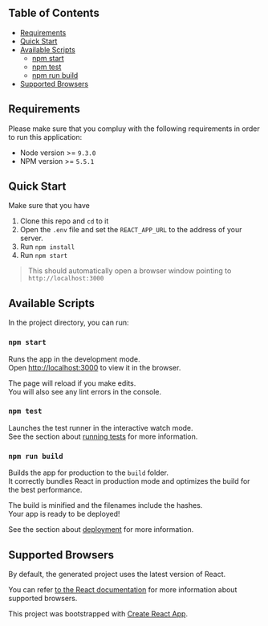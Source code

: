 
## Table of Contents
- [Requirements](#requirements)
- [Quick Start](#quick-start)
- [Available Scripts](#available-scripts)
  - [npm start](#npm-start)
  - [npm test](#npm-test)
  - [npm run build](#npm-run-build)
- [Supported Browsers](#supported-browsers)


## Requirements
Please make sure that you compluy with the following requirements in order to run this application:
- Node version >= `9.3.0`
- NPM version >= `5.5.1`

## Quick Start
Make sure that you have
1. Clone this repo and `cd` to it
1. Open the `.env` file and set the `REACT_APP_URL`  to the address of your server.
1. Run `npm install`
1. Run `npm start` 
> This should automatically open a browser window pointing to `http://localhost:3000`


## Available Scripts

In the project directory, you can run:

### `npm start`

Runs the app in the development mode.<br>
Open [http://localhost:3000](http://localhost:3000) to view it in the browser.

The page will reload if you make edits.<br>
You will also see any lint errors in the console.

### `npm test`

Launches the test runner in the interactive watch mode.<br>
See the section about [running tests](#running-tests) for more information.

### `npm run build`

Builds the app for production to the `build` folder.<br>
It correctly bundles React in production mode and optimizes the build for the best performance.

The build is minified and the filenames include the hashes.<br>
Your app is ready to be deployed!

See the section about [deployment](#deployment) for more information.

## Supported Browsers

By default, the generated project uses the latest version of React.

You can refer [to the React documentation](https://reactjs.org/docs/react-dom.html#browser-support) for more information about supported browsers.

This project was bootstrapped with [Create React App](https://github.com/facebookincubator/create-react-app).
